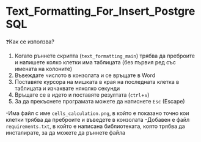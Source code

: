 # Text_Formatting_For_Insert_PostgreSQL

❓Как се използва?
1. Когато ръннете скрипта (`text_formatting_main`) трябва да преброите и напишете колко клетки има таблицата (без първия ред със имената на колоните)
2. Въвеждате числото в конзолата и се връщате в Word
3. Поставяте курсора на мишката в края на последната клетка в таблицата и изчаквате няколко секунди
4. Връщате се в идето и поставяте резултата (`ctrl`+`v`)
5. За да прекъснете програмата можете да натиснете `Esc` (Escape)

-Има файл с име `cells_calculation.png`, в който е показано точно кои клетки трябва да преброите и въведете в конзолата
-Добавен е файл `requirements.txt`, в който е написана библиотеката, която трябва да инсталирате, за да можете да ръннете файла
